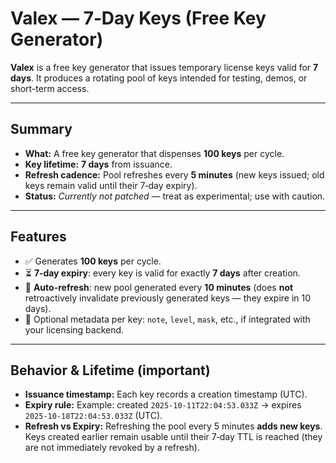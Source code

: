 # Valex — 7‑Day Keys (Free Key Generator)

**Valex** is a free key generator that issues temporary license keys valid for **7 days**. It produces a rotating pool of keys intended for testing, demos, or short-term access.

---

## Summary
- **What:** A free key generator that dispenses **100 keys** per cycle.  
- **Key lifetime:** **7 days** from issuance.  
- **Refresh cadence:** Pool refreshes every **5 minutes** (new keys issued; old keys remain valid until their 7‑day expiry).  
- **Status:** *Currently not patched* — treat as experimental; use with caution.

---

## Features
- ✅ Generates **100 keys** per cycle.  
- ⏳ **7‑day expiry**: every key is valid for exactly **7 days** after creation.  
- 🔁 **Auto-refresh**: new pool generated every **10 minutes** (does **not** retroactively invalidate previously generated keys — they expire in 10 days).  
- 📝 Optional metadata per key: `note`, `level`, `mask`, etc., if integrated with your licensing backend.

---

## Behavior & Lifetime (important)
- **Issuance timestamp:** Each key records a creation timestamp (UTC).  
- **Expiry rule:** Example: created `2025-10-11T22:04:53.033Z` → expires `2025-10-18T22:04:53.033Z` (UTC).  
- **Refresh vs Expiry:** Refreshing the pool every 5 minutes **adds new keys**. Keys created earlier remain usable until their 7‑day TTL is reached (they are not immediately revoked by a refresh).
